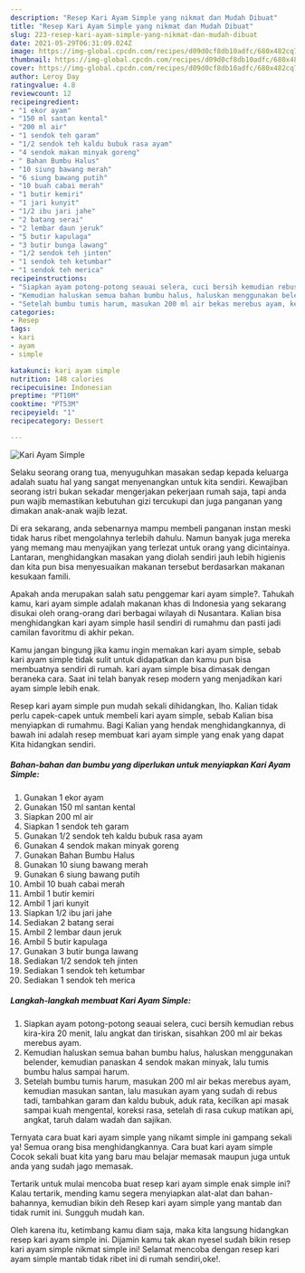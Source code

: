 ```yaml
---
description: "Resep Kari Ayam Simple yang nikmat dan Mudah Dibuat"
title: "Resep Kari Ayam Simple yang nikmat dan Mudah Dibuat"
slug: 223-resep-kari-ayam-simple-yang-nikmat-dan-mudah-dibuat
date: 2021-05-29T06:31:09.024Z
image: https://img-global.cpcdn.com/recipes/d09d0cf8db10adfc/680x482cq70/kari-ayam-simple-foto-resep-utama.jpg
thumbnail: https://img-global.cpcdn.com/recipes/d09d0cf8db10adfc/680x482cq70/kari-ayam-simple-foto-resep-utama.jpg
cover: https://img-global.cpcdn.com/recipes/d09d0cf8db10adfc/680x482cq70/kari-ayam-simple-foto-resep-utama.jpg
author: Leroy Day
ratingvalue: 4.8
reviewcount: 12
recipeingredient:
- "1 ekor ayam"
- "150 ml santan kental"
- "200 ml air"
- "1 sendok teh garam"
- "1/2 sendok teh kaldu bubuk rasa ayam"
- "4 sendok makan minyak goreng"
- " Bahan Bumbu Halus"
- "10 siung bawang merah"
- "6 siung bawang putih"
- "10 buah cabai merah"
- "1 butir kemiri"
- "1 jari kunyit"
- "1/2 ibu jari jahe"
- "2 batang serai"
- "2 lembar daun jeruk"
- "5 butir kapulaga"
- "3 butir bunga lawang"
- "1/2 sendok teh jinten"
- "1 sendok teh ketumbar"
- "1 sendok teh merica"
recipeinstructions:
- "Siapkan ayam potong-potong seauai selera, cuci bersih kemudian rebus kira-kira 20 menit, lalu angkat dan tiriskan, sisahkan 200 ml air bekas merebus ayam."
- "Kemudian haluskan semua bahan bumbu halus, haluskan menggunakan belender, kemudian panaskan 4 sendok makan minyak, lalu tumis bumbu halus sampai harum."
- "Setelah bumbu tumis harum, masukan 200 ml air bekas merebus ayam, kemudian masukan santan, lalu masukan ayam yang sudah di rebus tadi, tambahkan garam dan kaldu bubuk, aduk rata, kecilkan api masak sampai kuah mengental, koreksi rasa, setelah di rasa cukup matikan api, angkat, taruh dalam wadah dan sajikan."
categories:
- Resep
tags:
- kari
- ayam
- simple

katakunci: kari ayam simple 
nutrition: 148 calories
recipecuisine: Indonesian
preptime: "PT10M"
cooktime: "PT53M"
recipeyield: "1"
recipecategory: Dessert

---
```



![Kari Ayam Simple](https://img-global.cpcdn.com/recipes/d09d0cf8db10adfc/680x482cq70/kari-ayam-simple-foto-resep-utama.jpg)

Selaku seorang orang tua, menyuguhkan masakan sedap kepada keluarga adalah suatu hal yang sangat menyenangkan untuk kita sendiri. Kewajiban seorang istri bukan sekadar mengerjakan pekerjaan rumah saja, tapi anda pun wajib memastikan kebutuhan gizi tercukupi dan juga panganan yang dimakan anak-anak wajib lezat.

Di era  sekarang, anda sebenarnya mampu membeli panganan instan meski tidak harus ribet mengolahnya terlebih dahulu. Namun banyak juga mereka yang memang mau menyajikan yang terlezat untuk orang yang dicintainya. Lantaran, menghidangkan masakan yang diolah sendiri jauh lebih higienis dan kita pun bisa menyesuaikan makanan tersebut berdasarkan makanan kesukaan famili. 



Apakah anda merupakan salah satu penggemar kari ayam simple?. Tahukah kamu, kari ayam simple adalah makanan khas di Indonesia yang sekarang disukai oleh orang-orang dari berbagai wilayah di Nusantara. Kalian bisa menghidangkan kari ayam simple hasil sendiri di rumahmu dan pasti jadi camilan favoritmu di akhir pekan.

Kamu jangan bingung jika kamu ingin memakan kari ayam simple, sebab kari ayam simple tidak sulit untuk didapatkan dan kamu pun bisa membuatnya sendiri di rumah. kari ayam simple bisa dimasak dengan beraneka cara. Saat ini telah banyak resep modern yang menjadikan kari ayam simple lebih enak.

Resep kari ayam simple pun mudah sekali dihidangkan, lho. Kalian tidak perlu capek-capek untuk membeli kari ayam simple, sebab Kalian bisa menyiapkan di rumahmu. Bagi Kalian yang hendak menghidangkannya, di bawah ini adalah resep membuat kari ayam simple yang enak yang dapat Kita hidangkan sendiri.

<!--inarticleads1-->

##### Bahan-bahan dan bumbu yang diperlukan untuk menyiapkan Kari Ayam Simple:

1. Gunakan 1 ekor ayam
1. Gunakan 150 ml santan kental
1. Siapkan 200 ml air
1. Siapkan 1 sendok teh garam
1. Gunakan 1/2 sendok teh kaldu bubuk rasa ayam
1. Gunakan 4 sendok makan minyak goreng
1. Gunakan  Bahan Bumbu Halus
1. Gunakan 10 siung bawang merah
1. Gunakan 6 siung bawang putih
1. Ambil 10 buah cabai merah
1. Ambil 1 butir kemiri
1. Ambil 1 jari kunyit
1. Siapkan 1/2 ibu jari jahe
1. Sediakan 2 batang serai
1. Ambil 2 lembar daun jeruk
1. Ambil 5 butir kapulaga
1. Gunakan 3 butir bunga lawang
1. Sediakan 1/2 sendok teh jinten
1. Sediakan 1 sendok teh ketumbar
1. Sediakan 1 sendok teh merica




<!--inarticleads2-->

##### Langkah-langkah membuat Kari Ayam Simple:

1. Siapkan ayam potong-potong seauai selera, cuci bersih kemudian rebus kira-kira 20 menit, lalu angkat dan tiriskan, sisahkan 200 ml air bekas merebus ayam.
1. Kemudian haluskan semua bahan bumbu halus, haluskan menggunakan belender, kemudian panaskan 4 sendok makan minyak, lalu tumis bumbu halus sampai harum.
1. Setelah bumbu tumis harum, masukan 200 ml air bekas merebus ayam, kemudian masukan santan, lalu masukan ayam yang sudah di rebus tadi, tambahkan garam dan kaldu bubuk, aduk rata, kecilkan api masak sampai kuah mengental, koreksi rasa, setelah di rasa cukup matikan api, angkat, taruh dalam wadah dan sajikan.




Ternyata cara buat kari ayam simple yang nikamt simple ini gampang sekali ya! Semua orang bisa menghidangkannya. Cara buat kari ayam simple Cocok sekali buat kita yang baru mau belajar memasak maupun juga untuk anda yang sudah jago memasak.

Tertarik untuk mulai mencoba buat resep kari ayam simple enak simple ini? Kalau tertarik, mending kamu segera menyiapkan alat-alat dan bahan-bahannya, kemudian bikin deh Resep kari ayam simple yang mantab dan tidak rumit ini. Sungguh mudah kan. 

Oleh karena itu, ketimbang kamu diam saja, maka kita langsung hidangkan resep kari ayam simple ini. Dijamin kamu tak akan nyesel sudah bikin resep kari ayam simple nikmat simple ini! Selamat mencoba dengan resep kari ayam simple mantab tidak ribet ini di rumah sendiri,oke!.

